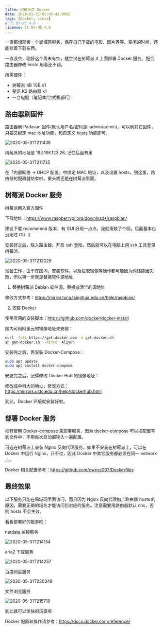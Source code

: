 ```yaml
---
title: 树莓派之 Docker
date: 2020-05-31T05:06:43.000Z
tags: [Docker, Linux]
# CC BY-NC 4.0
license: CC BY-NC 4.0
---
```


一直都想部署一个局域网服务，保存自己下载的电影、图片等等。空闲的时候，还能挂着下载东西。

一直没空，刚好这个周末有空，就尝试在树莓派 4 上面部署 Docker 服务。配合路由器修改 hosts 用着还不错。

所需硬件：

- 树莓派 4B 1GB x1
- 斐讯 K2 路由器 x1
- 一台电脑（笔记本/台式机都行）

<!-- more -->

## 路由器刷固件

路由器刷 Padavan 固件(默认用户名/密码是: admin/admin)，可以刷其它固件，只要又绑定 mac 地址功能，和自定义 hosts 功能即可。

![2020-05-31T211438](./docker-on-raspberrypi/2020-05-31T211438.png)

树莓派的地址是 192.168.123.26, 记住后面有用

![2020-05-31T211735](./docker-on-raspberrypi/2020-05-31T211735.png)

在「内部网络 -> DHCP 配置」中绑定 MAC 地址，以及设置 hosts，到这里，路由器的配置就结束啦。重头戏还是在树莓派里面。

## 树莓派 Docker 服务

树莓派刷入官方固件

下载地址：https://www.raspberrypi.org/downloads/raspbian/

建议下载 recommend 版本，有 GUI 好用一点点。我就用联了个网，后面基本也没用过 GUI :)

安装好之后，联入路由器，开启 ssh 登陆，然后就可以在电脑上用 ssh 工具登录树莓派。

![2020-05-31T212029](./docker-on-raspberrypi/2020-05-31T212029.png)

准备工作，由于在国内，安装软件，以及拉取镜像等操作都可能因为网络原因失败，所以第一步就是替换软件源地址

1. 替换树莓派 Debian 软件源，替换成清华的源地址

修改方式参考：https://mirror.tuna.tsinghua.edu.cn/help/raspbian/

2. 安装 Docker

使用官网的安装脚本：https://github.com/docker/docker-install

国内可用阿里云的镜像地址来安装：

```sh
curl -fsSL https://get.docker.com -o get-docker.sh
sh get-docker.sh --mirror Aliyun
```

安装完之后，再安装 Docker-Compose：

```sh
sudo apt update
sudo apt install docker-compose
```

安装完之后，记得修改 Docker Hub 的镜像地址：

修改成中科大的地址，修改方式：https://mirrors.ustc.edu.cn/help/dockerhub.html

到此，Docker 环境就安装好啦。

## 部署 Docker 服务

推荐使用 Docker-compose 来部署服务，因为 docker-compose 可以把配置写到文件中，不用每次启动都输入一遍配置。

可选在树莓派上安装 Nginx 反向代理服务，如果不安装在树莓派上，可以在 Docker 中运行 Nginx，只不过，因此 Docker 中其它服务都必须在同一 network 上。

Docker 相关配置参考：https://github.com/cwxyz007/Dockerfiles

## 最终效果

以下服务只能在局域网里面访问，而且因为 Nginx 反向代理加上路由器 hosts 的原因，需要正确的域名才能访问到对应的服务。注意需要用路由器默认 dns，否则 hosts 不会生效。

看看部署好的服务吧：

netdata 监控服务

![2020-05-31T214154](./docker-on-raspberrypi/2020-05-31T214154.png)

aria2 下载服务

![2020-05-31T214257](./docker-on-raspberrypi/2020-05-31T214257.png)

百度网盘服务

![2020-05-31T220348](./docker-on-raspberrypi/2020-05-31T220348.png)

文件浏览服务

![2020-05-31T215710](./docker-on-raspberrypi/2020-05-31T215710.png)

到此就可以愉快的玩耍啦

Docker 配置和操作请参考：https://docs.docker.com/reference/
